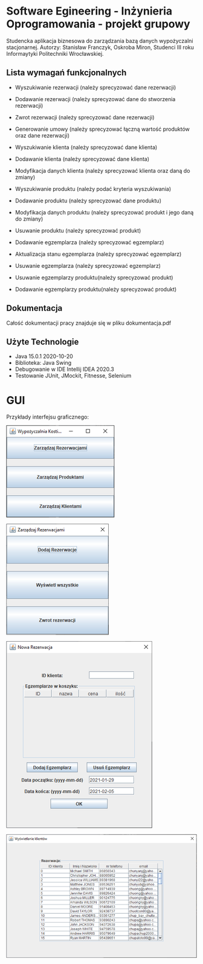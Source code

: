 # Software Egineering - Inżynieria Oprogramowania - projekt grupowy
Studencka aplikacja biznesowa do zarządzania bazą danych wypożyczalni stacjonarnej. 
Autorzy: Stanisław Franczyk, Oskroba Miron,
Studenci III roku Informaytyki Politechniki Wrocławskiej.

## Lista wymagań funkcjonalnych
- Wyszukiwanie rezerwacji (należy sprecyzować dane rezerwacji)
- Dodawanie rezerwacji (należy sprecyzować dane do stworzenia rezerwacji)
- Zwrot rezerwacji (należy sprecyzować dane rezerwacji)
- Generowanie umowy (należy sprecyzować łączną wartość produktów oraz dane rezerwacji)

- Wyszukiwanie klienta (należy sprecyzować dane klienta)
- Dodawanie klienta (należy sprecyzować dane klienta)
- Modyfikacja danych klienta (należy sprecyzować klienta oraz daną do zmiany)

- Wyszukiwanie produktu (należy podać kryteria wyszukiwania)
- Dodawanie produktu (należy sprecyzować dane produktu)
- Modyfikacja danych produktu (należy sprecyzować produkt i jego daną do zmiany)
- Usuwanie produktu (należy sprecyzować produkt)

- Dodawanie egzemplarza (należy sprecyzować egzemplarz)
- Aktualizacja stanu egzemplarza (należy sprecyzować egzemplarz)
- Usuwanie egzemplarza (należy sprecyzować egzemplarz)
- Usuwanie egzemplarzy produktu(należy sprecyzować produkt)
- Dodawanie egzemplarzy produktu(należy sprecyzować produkt)
    
## Dokumentacja
Całość dokumentacji pracy znajduje się w pliku dokumentacja.pdf

## Użyte Technologie
- Java 15.0.1 2020-10-20
- Biblioteka: Java Swing
- Debugowanie w IDE Intellij IDEA 2020.3
- Testowanie JUnit, JMockit, Fitnesse, Selenium

# GUI
Przykłady interfejsu graficznego:

![Alt text](/readme-files/main-menu.png?raw=true "Main Menu")

![Alt text](/readme-files/menu-rezerwacje.png?raw=true "Main Menu")

![Alt text](/readme-files/menu-dodaj-rezerwacje.png?raw=true "Main Menu")

![Alt text](/readme-files/menu-wyswietl-klientow.png?raw=true "Main Menu")
